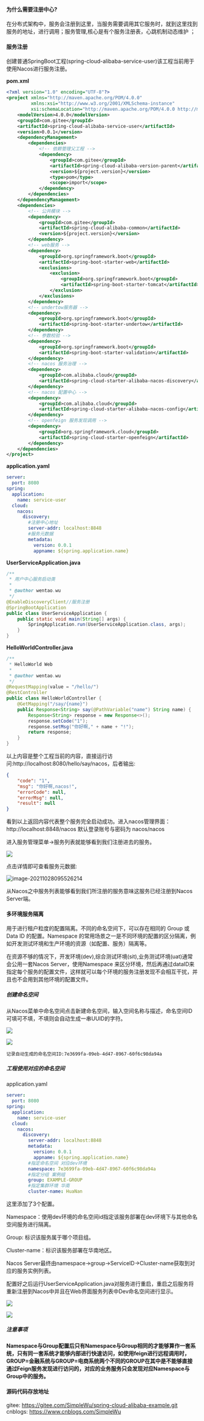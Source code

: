 #### 为什么需要注册中心?

在分布式架构中，服务会注册到这里，当服务需要调用其它服务时，就到这里找到服务的地址，进行调用；服务管理,核心是有个服务注册表，心跳机制动态维护 ；

#### 服务注册

创建普通SpringBoot工程(spring-cloud-alibaba-service-user)该工程当前用于使用Nacos进行服务注册。

**pom.xml**

```xml
<?xml version="1.0" encoding="UTF-8"?>
<project xmlns="http://maven.apache.org/POM/4.0.0"
         xmlns:xsi="http://www.w3.org/2001/XMLSchema-instance"
         xsi:schemaLocation="http://maven.apache.org/POM/4.0.0 http://maven.apache.org/xsd/maven-4.0.0.xsd">
    <modelVersion>4.0.0</modelVersion>
    <groupId>com.gitee</groupId>
    <artifactId>spring-cloud-alibaba-service-user</artifactId>
    <version>0.0.1</version>
    <dependencyManagement>
        <dependencies>
            <!-- 依赖管理父工程 -->
            <dependency>
                <groupId>com.gitee</groupId>
                <artifactId>spring-cloud-alibaba-version-parent</artifactId>
                <version>${project.version}</version>
                <type>pom</type>
                <scope>import</scope>
            </dependency>
        </dependencies>
    </dependencyManagement>
    <dependencies>
        <!-- 公共模块 -->
        <dependency>
            <groupId>com.gitee</groupId>
            <artifactId>spring-cloud-alibaba-common</artifactId>
            <version>${project.version}</version>
        </dependency>
        <!-- web服务 -->
        <dependency>
            <groupId>org.springframework.boot</groupId>
            <artifactId>spring-boot-starter-web</artifactId>
            <exclusions>
                <exclusion>
                    <groupId>org.springframework.boot</groupId>
                    <artifactId>spring-boot-starter-tomcat</artifactId>
                </exclusion>
            </exclusions>
        </dependency>
        <!-- undertow服务器 -->
        <dependency>
            <groupId>org.springframework.boot</groupId>
            <artifactId>spring-boot-starter-undertow</artifactId>
        </dependency>
        <!-- 参数校验 -->
        <dependency>
            <groupId>org.springframework.boot</groupId>
            <artifactId>spring-boot-starter-validation</artifactId>
        </dependency>
        <!-- nacos 服务治理 -->
        <dependency>
            <groupId>com.alibaba.cloud</groupId>
            <artifactId>spring-cloud-starter-alibaba-nacos-discovery</artifactId>
        </dependency>
        <!-- nacos 配置中心 -->
        <dependency>
            <groupId>com.alibaba.cloud</groupId>
            <artifactId>spring-cloud-starter-alibaba-nacos-config</artifactId>
        </dependency>
        <!-- openfeign 服务发现调用 -->
        <dependency>
            <groupId>org.springframework.cloud</groupId>
            <artifactId>spring-cloud-starter-openfeign</artifactId>
        </dependency>
    </dependencies>
</project>
```

**application.yaml**

```yaml
server:
  port: 8080
spring:
  application:
    name: service-user
  cloud:
    nacos:
      discovery:
        #注册中心地址
        server-addr: localhost:8848
        #服务元数据
        metadata:
          version: 0.0.1
          appname: ${spring.application.name}
```

**UserServiceApplication.java**

```java
/**
 * 用户中心服务启动类
 *
 * @author wentao.wu
 */
@EnableDiscoveryClient//服务注册
@SpringBootApplication
public class UserServiceApplication {
    public static void main(String[] args) {
        SpringApplication.run(UserServiceApplication.class, args);
    }
}
```

**HelloWorldController.java**

```java
/**
 * HelloWorld Web
 *
 * @author wentao.wu
 */
@RequestMapping(value = "/hello/")
@RestController
public class HelloWorldController {
    @GetMapping("/say/{name}")
    public Response<String> say(@PathVariable("name") String name) {
        Response<String> response = new Response<>();
        response.setCode("1");
        response.setMsg("你好啊," + name + "!");
        return response;
    }
}
```

以上内容是整个工程当前的内容，直接运行访问:http://localhost:8080/hello/say/nacos，后者输出:

```json
{
    "code": "1",
    "msg": "你好啊,nacos!",
    "errorCode": null,
    "errorMsg": null,
    "result": null
}
```

看到以上返回内容代表整个服务完全启动成功。进入nacos管理界面：http://localhost:8848/nacos 默认登录账号与密码为 nacos/nacos

进入服务管理菜单->服务列表就能够看到我们注册进去的服务。

![](https://gitee.com/SimpleWu/spring-cloud-alibaba-example/raw/master/cnblogs/images/nacos/20211028095355.png)

点击详情即可查看服务元数据:

![image-20211028095526214](https://gitee.com/SimpleWu/spring-cloud-alibaba-example/raw/master/cnblogs/images/nacos/20211028095526214.png)

从Nacos之中服务列表能够看到我们所注册的服务意味这服务已经注册到Nacos Server端。

#### 多环境服务隔离

用于进行租户粒度的配置隔离。不同的命名空间下，可以存在相同的 Group 或 Data ID 的配置。Namespace 的常用场景之一是不同环境的配置的区分隔离，例如开发测试环境和生产环境的资源（如配置、服务）隔离等。

在资源不够的情况下，开发环境(dev),综合测试环境(sit),业务测试环境(uat)通常会公用一套Nacos Server，使用Namespace 来区分环境，然后再通过dataID来指定每个服务的配置文件，这样就可以每个环境的服务注册发现不会相互干扰，并且也不会用到其他环境的配置文件。

##### 创建命名空间

从Nacos菜单中命名空间点击新建命名空间，输入空间名称与描述，命名空间ID可填可不填，不填则会自动生成一串UUID的字符。

![](https://gitee.com/SimpleWu/spring-cloud-alibaba-example/raw/master/cnblogs/images/nacos/20211028100210.png)

![](https://gitee.com/SimpleWu/spring-cloud-alibaba-example/raw/master/cnblogs/images/nacos/20211028100357.png)

` 记录自动生成的命名空间ID:7e3699fa-09eb-4d47-8967-60f6c98da94a `

##### 工程使用对应的命名空间

application.yaml

```yaml
server:
  port: 8080
spring:
  application:
    name: service-user
  cloud:
    nacos:
      discovery:
        server-addr: localhost:8848
        metadata:
          version: 0.0.1
          appname: ${spring.application.name}
        #指定命名空间 对应dev环境
        namespace: 7e3699fa-09eb-4d47-8967-60f6c98da94a
        #指定分组 案例组
        group: EXAMPLE-GROUP
        #指定集群环境 华南
        cluster-name: HuaNan
```

这里添加了3个配置。

Namespace：使用dev环境的命名空间id指定该服务部署在dev环境下与其他命名空间服务进行隔离。

Group: 标识该服务属于哪个项目组。

Cluster-name：标识该服务部署在华南地区。

Nacos Server最终由namespace->group->ServiceID->Cluster-name获取到对应的服务实例列表。

配置好之后运行UserServiceApplication.java对服务进行重启，重启之后服务将重新注册到Nacos中并且在Web界面服务列表中Dev命名空间进行显示。

![](https://gitee.com/SimpleWu/spring-cloud-alibaba-example/raw/master/cnblogs/images/nacos/20211028101230.png)

![](https://gitee.com/SimpleWu/spring-cloud-alibaba-example/raw/master/cnblogs/images/nacos/20211028101252.png)

##### 注意事项

**Namespace与Group配置后只有Namespace与Group相同的才能够算作一套系统，只有同一套系统才能够内部进行快速访问，如使用feign进行远程调用时，GROUP=金融系统与GROUP=电商系统两个不同的GROUP在其中是不能够直接通过Feign服务发现进行访问的，对应的业务服务只会发现对应Namespace与Group中的服务。**

#### 源码代码存放地址
gitee: https://gitee.com/SimpleWu/spring-cloud-alibaba-example.git
cnblogs: https://www.cnblogs.com/SimpleWu


